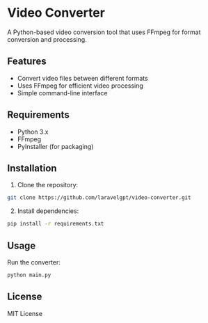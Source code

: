 # Video Converter

A Python-based video conversion tool that uses FFmpeg for format conversion and processing.

## Features
- Convert video files between different formats
- Uses FFmpeg for efficient video processing
- Simple command-line interface

## Requirements
- Python 3.x
- FFmpeg
- PyInstaller (for packaging)

## Installation
1. Clone the repository:
```bash
git clone https://github.com/laravelgpt/video-converter.git
```

2. Install dependencies:
```bash
pip install -r requirements.txt
```

## Usage
Run the converter:
```bash
python main.py
```

## License
MIT License
